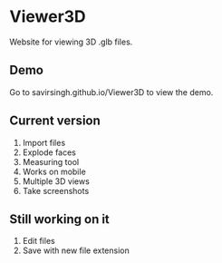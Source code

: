 # Viewer3D
Website for viewing 3D .glb files.

## Demo
Go to savirsingh.github.io/Viewer3D to view the demo.

## Current version
1. Import files
2. Explode faces
3. Measuring tool
4. Works on mobile
5. Multiple 3D views
6. Take screenshots

## Still working on it
1. Edit files
2. Save with new file extension
